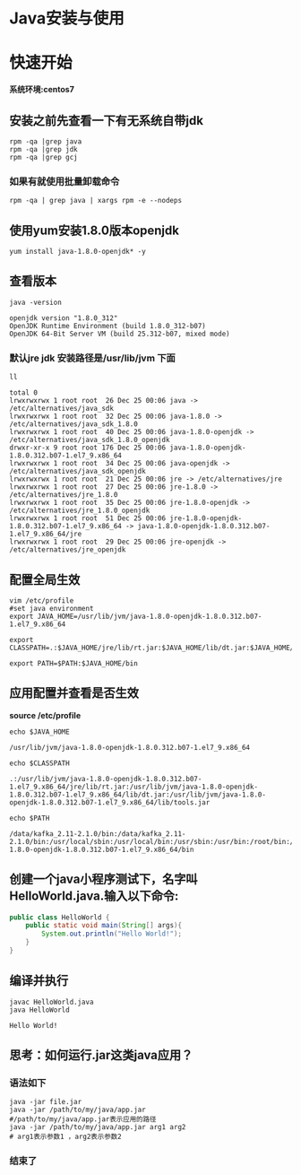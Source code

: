 # Java安装与使用

# 快速开始

**系统环境:centos7**

## **安装之前先查看一下有无系统自带jdk**

```Shell
rpm -qa |grep java
rpm -qa |grep jdk
rpm -qa |grep gcj
```

### **如果有就使用批量卸载命令**

```Shell
rpm -qa | grep java | xargs rpm -e --nodeps 
```

## **使用yum安装1.8.0版本openjdk**

``` Shell
yum install java-1.8.0-openjdk* -y
```

## **查看版本**

```Shell
java -version

openjdk version "1.8.0_312"
OpenJDK Runtime Environment (build 1.8.0_312-b07)
OpenJDK 64-Bit Server VM (build 25.312-b07, mixed mode)
```

### **默认jre jdk 安装路径是/usr/lib/jvm 下面**

```Shell
ll

total 0
lrwxrwxrwx 1 root root  26 Dec 25 00:06 java -> /etc/alternatives/java_sdk
lrwxrwxrwx 1 root root  32 Dec 25 00:06 java-1.8.0 -> /etc/alternatives/java_sdk_1.8.0
lrwxrwxrwx 1 root root  40 Dec 25 00:06 java-1.8.0-openjdk -> /etc/alternatives/java_sdk_1.8.0_openjdk
drwxr-xr-x 9 root root 176 Dec 25 00:06 java-1.8.0-openjdk-1.8.0.312.b07-1.el7_9.x86_64
lrwxrwxrwx 1 root root  34 Dec 25 00:06 java-openjdk -> /etc/alternatives/java_sdk_openjdk
lrwxrwxrwx 1 root root  21 Dec 25 00:06 jre -> /etc/alternatives/jre
lrwxrwxrwx 1 root root  27 Dec 25 00:06 jre-1.8.0 -> /etc/alternatives/jre_1.8.0
lrwxrwxrwx 1 root root  35 Dec 25 00:06 jre-1.8.0-openjdk -> /etc/alternatives/jre_1.8.0_openjdk
lrwxrwxrwx 1 root root  51 Dec 25 00:06 jre-1.8.0-openjdk-1.8.0.312.b07-1.el7_9.x86_64 -> java-1.8.0-openjdk-1.8.0.312.b07-1.el7_9.x86_64/jre
lrwxrwxrwx 1 root root  29 Dec 25 00:06 jre-openjdk -> /etc/alternatives/jre_openjdk
```

## **配置全局生效**

```Shell
vim /etc/profile
#set java environment
export JAVA_HOME=/usr/lib/jvm/java-1.8.0-openjdk-1.8.0.312.b07-1.el7_9.x86_64

export CLASSPATH=.:$JAVA_HOME/jre/lib/rt.jar:$JAVA_HOME/lib/dt.jar:$JAVA_HOME/lib/tools.jar

export PATH=$PATH:$JAVA_HOME/bin
```

## **应用配置并查看是否生效**

**source /etc/profile**

```Shell
echo $JAVA_HOME

/usr/lib/jvm/java-1.8.0-openjdk-1.8.0.312.b07-1.el7_9.x86_64

echo $CLASSPATH

.:/usr/lib/jvm/java-1.8.0-openjdk-1.8.0.312.b07-1.el7_9.x86_64/jre/lib/rt.jar:/usr/lib/jvm/java-1.8.0-openjdk-1.8.0.312.b07-1.el7_9.x86_64/lib/dt.jar:/usr/lib/jvm/java-1.8.0-openjdk-1.8.0.312.b07-1.el7_9.x86_64/lib/tools.jar

echo $PATH

/data/kafka_2.11-2.1.0/bin:/data/kafka_2.11-2.1.0/bin:/usr/local/sbin:/usr/local/bin:/usr/sbin:/usr/bin:/root/bin:/usr/lib/jvm/java-1.8.0-openjdk-1.8.0.312.b07-1.el7_9.x86_64/bin
```

## **创建一个java小程序测试下，名字叫 HelloWorld.java.输入以下命令:**

```java
public class HelloWorld {
    public static void main(String[] args){
        System.out.println("Hello World!");
    }
}
```

## **编译并执行**

```Shell
javac HelloWorld.java
java HelloWorld

Hello World!
```

## **思考：如何运行.jar这类java应用？**

### **语法如下**

```Shell
java -jar file.jar
java -jar /path/to/my/java/app.jar 
#/path/to/my/java/app.jar表示应用的路径
java -jar /path/to/my/java/app.jar arg1 arg2 
# arg1表示参数1 ，arg2表示参数2
```

### **结束了**

